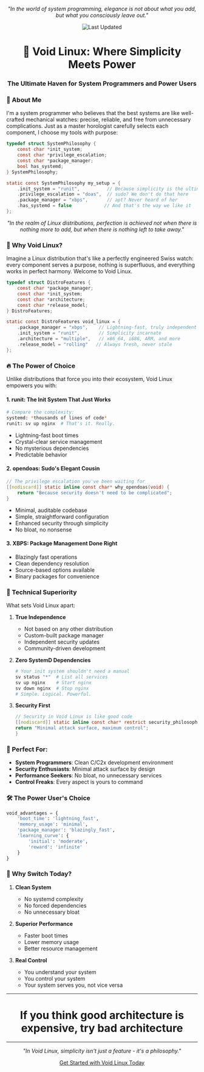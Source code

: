 <div align="center">

*"In the world of system programming, elegance is not about what you add, but what you consciously leave out."*

![Last Updated](https://img.shields.io/badge/Last%20Updated-2025--02--24-blue)
</div>

<h1 align="center">🚀 Void Linux: Where Simplicity Meets Power</h1>
<h3 align="center">The Ultimate Haven for System Programmers and Power Users</h3>

### 🎯 About Me

I'm a system programmer who believes that the best systems are like well-crafted mechanical watches: precise, reliable, and free from unnecessary complications. Just as a master horologist carefully selects each component, I choose my tools with purpose:

```c
typedef struct SystemPhilosophy {
    const char *init_system;
    const char *privilege_escalation;
    const char *package_manager;
    bool has_systemd;
} SystemPhilosophy;

static const SystemPhilosophy my_setup = {
    .init_system = "runit",          // Because simplicity is the ultimate sophistication
    .privilege_escalation = "doas",  // sudo? We don't do that here
    .package_manager = "xbps",       // apt? Never heard of her
    .has_systemd = false            // And that's the way we like it
};
```

<div align="center">

*"In the realm of Linux distributions, perfection is achieved not when there is nothing more to add, but when there is nothing left to take away."*

</div>

### 🌟 Why Void Linux?

Imagine a Linux distribution that's like a perfectly engineered Swiss watch: every component serves a purpose, nothing is superfluous, and everything works in perfect harmony. Welcome to Void Linux.

```c
typedef struct DistroFeatures {
    const char *package_manager;
    const char *init_system;
    const char *architecture;
    const char *release_model;
} DistroFeatures;

static const DistroFeatures void_linux = {
    .package_manager = "xbps",    // Lightning-fast, truly independent
    .init_system = "runit",       // Simplicity incarnate
    .architecture = "multiple",   // x86_64, i686, ARM, and more
    .release_model = "rolling"   // Always fresh, never stale
};
```

### 🔥 The Power of Choice

Unlike distributions that force you into their ecosystem, Void Linux empowers you with:

#### 1. runit: The Init System That Just Works
```bash
# Compare the complexity:
systemd: *thousands of lines of code*
runit: sv up nginx  # That's it. Really.
```
- Lightning-fast boot times
- Crystal-clear service management
- No mysterious dependencies
- Predictable behavior

#### 2. opendoas: Sudo's Elegant Cousin
```c
// The privilege escalation you've been waiting for
[[nodiscard]] static inline const char* why_opendoas(void) {
    return "Because security doesn't need to be complicated";
}
```
- Minimal, auditable codebase
- Simple, straightforward configuration
- Enhanced security through simplicity
- No bloat, no nonsense

#### 3. XBPS: Package Management Done Right
- Blazingly fast operations
- Clean dependency resolution
- Source-based options available
- Binary packages for convenience

### 💪 Technical Superiority

What sets Void Linux apart:

1. **True Independence**
   - Not based on any other distribution
   - Custom-built package manager
   - Independent security updates
   - Community-driven development

2. **Zero SystemD Dependencies**
   ```bash
   # Your init system shouldn't need a manual
   sv status "*"  # List all services
   sv up nginx    # Start nginx
   sv down nginx  # Stop nginx
   # Simple. Logical. Powerful.
   ```

3. **Security First**
   ```c
   // Security in Void Linux is like good code
   [[nodiscard]] static inline const char* restrict security_philosophy(void) {
   return "Minimal attack surface, maximum control";
   }


### 🚀 Perfect For:

- **System Programmers**: Clean C/C2x development environment
- **Security Enthusiasts**: Minimal attack surface by design
- **Performance Seekers**: No bloat, no unnecessary services
- **Control Freaks**: Every aspect is yours to command

### 🛠️ The Power User's Choice

```python
void_advantages = {
    'boot_time': 'lightning_fast',
    'memory_usage': 'minimal',
    'package_manager': 'blazingly_fast',
    'learning_curve': {
        'initial': 'moderate',
        'reward': 'infinite'
    }
}
```

### 🎯 Why Switch Today?

1. **Clean System**
   - No systemd complexity
   - No forced dependencies
   - No unnecessary bloat

2. **Superior Performance**
   - Faster boot times
   - Lower memory usage
   - Better resource management

3. **Real Control**
   - You understand your system
   - You control your system
   - Your system serves you, not vice versa
  

---

<h1 align="center"> If you think good architecture is expensive, try bad architecture </h1>

---


<div align="center">

*"In Void Linux, simplicity isn't just a feature - it's a philosophy."*

[Get Started with Void Linux Today](https://voidlinux.org)

</div>
